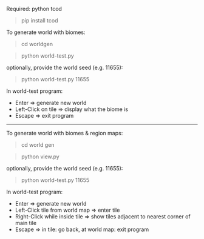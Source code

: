 Required: python tcod
  > pip install tcod

To generate world with biomes:
  > cd worldgen

  > python world-test.py

optionally, provide the world seed (e.g. 11655):
  > python world-test.py 11655

In world-test program:
  * Enter                 => generate new world
  * Left-Click on tile    => display what the biome is
  * Escape                => exit program

---------------------------------

To generate world with biomes & region maps:
  > cd world gen

  > python view.py

optionally, provide the world seed (e.g. 11655):
  > python world-test.py 11655

In world-test program:
  * Enter                             => generate new world
  * Left-Click tile from world map    => enter tile
  * Right-Click while inside tile     => show tiles adjacent to nearest corner of main tile
  * Escape                            => in tile: go back, at world map: exit program
